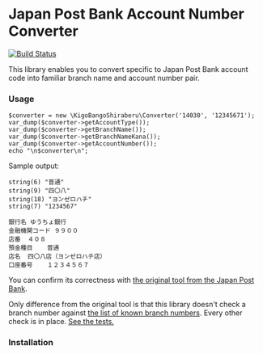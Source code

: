 # Japan Post Bank Account Number Converter

[![Build Status](https://travis-ci.org/sanmai/jpb-account-converter.svg?branch=master)](https://travis-ci.org/sanmai/jpb-account-converter)

This library enables you to convert specific to Japan Post Bank account code into familiar branch name and account number pair.

### Usage

    $converter = new \KigoBangoShiraberu\Converter('14030', '12345671');
    var_dump($converter->getAccountType());
    var_dump($converter->getBranchName());
    var_dump($converter->getBranchNameKana());
    var_dump($converter->getAccountNumber());
    echo "\n$converter\n";

Sample output:

	string(6) "普通"
	string(9) "四〇八"
	string(18) "ヨンゼロハチ"
	string(7) "1234567"
	
	銀行名	ゆうちょ銀行
	金融機関コード	９９００
	店番	４０８
	預金種目	普通
	店名	四〇八店（ヨンゼロハチ店）
	口座番号	１２３４５６７

You can confirm its correctness with [the original tool from the Japan Post Bank](http://www.jp-bank.japanpost.jp/kojin/sokin/furikomi/kj_sk_fm_furikomi.html).

Only difference from the original tool is that this library doesn't check a branch number against [the list of known branch numbers](http://www.jp-bank.japanpost.jp/kojin/sokin/furikomi/pdf/tenbangou_tenmei.pdf). Every other check is in place. [See the tests.](tests/KigoBangoShiraberu/ConverterTest.php)

### Installation

<!-- TODO composer require -->
